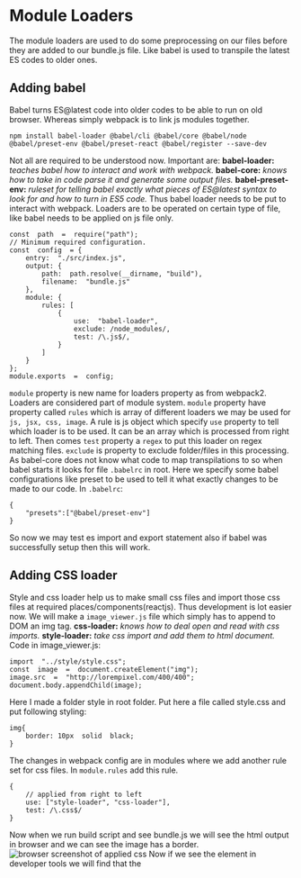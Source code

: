 # Module Loaders
The module loaders are used to do some preprocessing on our files before they are added to our bundle.js file. Like babel is used to transpile the latest ES codes to older ones.
## Adding babel
Babel turns ES@latest code into older codes to be able to run on old browser. Whereas simply webpack is to link js modules together.

    npm install babel-loader @babel/cli @babel/core @babel/node @babel/preset-env @babel/preset-react @babel/register --save-dev

Not all are required to be understood now. Important are:
**babel-loader:** *teaches babel how to interact and work with webpack.*
**babel-core:** *knows how to take in code parse it and generate some output files.*
**babel-preset-env:** *ruleset for telling babel exactly what pieces of ES@latest syntax to look for and how to turn in ES5 code.*
 Thus babel loader needs to be put to interact with webpack. Loaders are to be operated on certain type of file, like babel needs to be applied on js file only.

    const  path  =  require("path");
	// Minimum required configuration.
    const  config  = {
	    entry:  "./src/index.js",
	    output: {
		    path:  path.resolve(__dirname, "build"),
		    filename:  "bundle.js"
	    },
	    module: {
		    rules: [
			    {
				    use:  "babel-loader",
				    exclude: /node_modules/,
				    test: /\.js$/,
			    }
		    ]
	    }
    };
    module.exports  =  config;
      
`module` property is new name for loaders property as from webpack2. Loaders are considered part of module system. `module` property have property called `rules` which is array of different loaders we may be used for `js, jsx, css, image`. A rule is js object which specify `use` property to tell which loader is to be used. It can be an array which is processed from right to left. Then comes `test` property a `regex` to put this loader on regex matching  files. `exclude` is property to exclude folder/files in this processing.
As babel-core does not know what code to map transpilations to so when babel starts it looks for file `.babelrc` in root. Here we specify some babel configurations like preset to be used to tell it what exactly changes to be made to our code. In `.babelrc`:

    {
    	"presets":["@babel/preset-env"]
    }
So now we may test es import and export statement also if babel was successfully setup then this will work.
## Adding CSS loader
Style and css loader help us to make small css files and import those css files at required places/components(reactjs). Thus development is lot easier now. We will make a `image_viewer.js` file which simply has to append to DOM an img tag. 
**css-loader:** *knows how to deal open and read with css imports.* 
**style-loader:** *take css import and add them to html document.*
Code in image_viewer.js:

    import  "../style/style.css";
    const  image  =  document.createElement("img");
    image.src  =  "http://lorempixel.com/400/400";
    document.body.appendChild(image);
Here I made a folder style in root folder. Put here a file called style.css and put following styling:

    img{
    	border: 10px  solid  black;
    }
The changes in webpack config are in modules where we add another rule set for css files. In `module.rules` add this rule.

    {
    	// applied from right to left
    	use: ["style-loader", "css-loader"],
    	test: /\.css$/
    }
Now when we run build script and see bundle.js we will see the html output in browser and we can see the image has a border.![browser screenshot of applied css](https://res.cloudinary.com/ajcloud/image/upload/v1563734695/webpack-style-loader.png)
Now if we see the element in developer tools we will find that the 
<!--stackedit_data:
eyJoaXN0b3J5IjpbNTc0Mzk0MzQ2LDIyOTM5MDM0NiwxNDk4Mj
I1MzI3LDk0MjMxOTY1MywtMjA4ODc0NjYxMl19
-->